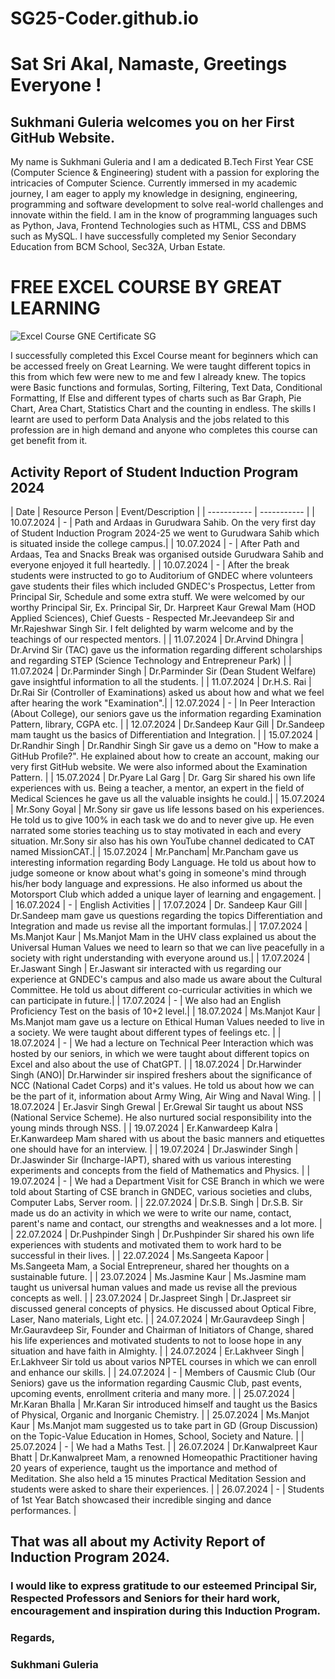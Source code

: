 # SG25-Coder.github.io

# Sat Sri Akal, Namaste, Greetings Everyone !

## Sukhmani Guleria welcomes you on her First GitHub Website.

My name is Sukhmani Guleria and I am a dedicated B.Tech First Year CSE (Computer Science & Engineering) student with a passion for exploring the intricacies of Computer Science. Currently immersed in my academic journey, I am eager to apply my knowledge in designing, engineering, programming and software development to solve real-world challenges and innovate within the field.
I am in the know of programming languages such as Python, Java, Frontend Technologies such as HTML, CSS and DBMS such as MySQL.
I have successfully completed my Senior Secondary Education from BCM School, Sec32A, Urban Estate.

# FREE EXCEL COURSE BY GREAT LEARNING
![Excel Course GNE Certificate SG](https://github.com/user-attachments/assets/d044dc80-28b1-448d-906a-9c1e768ad082)

I successfully completed this Excel Course meant for beginners which can be accessed freely on Great Learning. We were taught different topics in this from which few were new to me and few I already knew. The topics were Basic functions and formulas, Sorting, Filtering, Text Data, Conditional Formatting, If Else and different types of charts such as Bar Graph, Pie Chart, Area Chart, Statistics Chart and the counting in endless. The skills I learnt are used to perform Data Analysis and the jobs related to this profession are in high demand and anyone who completes this course can get benefit from it. 

## Activity Report of Student Induction Program 2024

| Date | Resource Person |  Event/Description |
| ----------- | ----------- |
| 10.07.2024 | - | Path and Ardaas in Gurudwara Sahib. On the very first day of Student Induction Program 2024-25 we went to Gurudwara Sahib which is situated inside the college campus.|
| 10.07.2024 | - | After Path and Ardaas, Tea and Snacks Break was organised outside Gurudwara Sahib and everyone enjoyed it full heartedly. |
| 10.07.2024 | - | After the break students were instructed to go to Auditorium of GNDEC where volunteers gave students their files which included GNDEC's Prospectus, Letter from Principal Sir, Schedule and some extra stuff. We were welcomed by our worthy Principal Sir, Ex. Principal Sir, Dr. Harpreet Kaur Grewal Mam (HOD Applied Sciences), Chief Guests - Respected Mr.Jeevandeep Sir and Mr.Rajeshwar Singh Sir. I felt delighted by warm welcome and by the teachings of our respected mentors. |
| 11.07.2024 | Dr.Arvind Dhingra | Dr.Arvind Sir (TAC) gave us the information regarding different scholarships and regarding STEP (Science Technology and Entrepreneur Park) |
| 11.07.2024 | Dr.Parminder Singh | Dr.Parminder Sir (Dean Student Welfare) gave insightful information to all the students. | 
| 11.07.2024 | Dr.H.S. Rai | Dr.Rai Sir (Controller of Examinations) asked us about how and what we feel after hearing the work "Examination".|
| 12.07.2024 | - | In Peer Interaction (About College), our seniors gave us the information regarding Examination Pattern, library, CGPA etc. | 
| 12.07.2024 | Dr.Sandeep Kaur Gill | Dr.Sandeep mam taught us the basics of Differentiation and Integration. | 
| 15.07.2024 | Dr.Randhir Singh | Dr.Randhir Singh Sir gave us a demo on "How to make a GitHub Profile?". He explained about how to create an account, making our very first GitHub website. We were also informed about the Examination Pattern. |
| 15.07.2024 | Dr.Pyare Lal Garg | Dr. Garg Sir shared his own life experiences with us. Being a teacher, a mentor, an expert in the field of Medical Sciences he gave us all the valuable insights he could.|
| 15.07.2024 | Mr.Sony Goyal | Mr.Sony sir gave us life lessons based on his experiences. He told us to give 100% in each task we do and to never give up. He even narrated some stories teaching us to stay motivated in each and every situation. Mr.Sony sir also has his own YouTube channel dedicated to CAT named MissionCAT.|
| 15.07.2024 | Mr.Pancham| Mr.Pancham gave us interesting information regarding Body Language. He told us about how to judge someone or know about what's going in someone's mind through his/her body language and expressions. He also informed us about the Motorsport Club which added a unique layer of learning and engagement. |
| 16.07.2024 | - | English Activities | 
| 17.07.2024 | Dr. Sandeep Kaur Gill | Dr.Sandeep mam gave us questions regarding the topics Differentiation and Integration and made us revise all the important formulas.|
| 17.07.2024 | Ms.Manjot Kaur | Ms.Manjot Mam in the UHV class explained us about the Universal Human Values we need to learn so that we can live peacefully in a society with right understanding with everyone around us.|
| 17.07.2024 | Er.Jaswant Singh | Er.Jaswant sir interacted with us regarding our experience at GNDEC's campus and also made us aware about the Cultural Committee. He told us about different co-curricular activities in which we can participate in future.|
| 17.07.2024 | - | We also had an English Proficiency Test on the basis of 10+2 level.|
| 18.07.2024 | Ms.Manjot Kaur | Ms.Manjot mam gave us a lecture on Ethical Human Values needed to live in a society. We were taught about different types of feelings etc. |
| 18.07.2024 | - | We had a lecture on Technical Peer Interaction which was hosted by our seniors, in which we were taught about different topics on Excel and also about the use of ChatGPT. |
| 18.07.2024 | Dr.Harwinder Singh (ANO)| Dr.Harwinder sir inspired freshers about the significance of NCC (National Cadet Corps) and it's values. He told us about how we can be the part of it, information about Army Wing, Air Wing and Naval Wing. |
| 18.07.2024 | Er.Jasvir Singh Grewal | Er.Grewal Sir taught us about NSS (National Service Scheme). He also nurtured social responsibility into the young minds through NSS. | 
| 19.07.2024 | Er.Kanwardeep Kalra | Er.Kanwardeep Mam shared with us about the basic manners and etiquettes one should have for an interview. | 
| 19.07.2024 | Dr.Jaswinder Singh | Dr.Jaswinder Sir (Incharge-IAPT), shared with us various interesting experiments and concepts from the field of Mathematics and Physics. | 
| 19.07.2024 | - | We had a Department Visit for CSE Branch in which we were told about Starting of CSE branch in GNDEC, various societies and clubs, Computer Labs, Server room. | 
| 22.07.2024 | Dr.S.B. Singh | Dr.S.B. Sir made us do an activity in which we were to write our name, contact, parent's name and contact, our strengths and weaknesses and a lot more. |
| 22.07.2024 | Dr.Pushpinder Singh | Dr.Pushpinder Sir shared his own life experiences with students and motivated them to work hard to be successful in their lives. |
| 22.07.2024 | Ms.Sangeeta Kapoor | Ms.Sangeeta Mam, a Social Entrepreneur, shared her thoughts on a sustainable future. |
| 23.07.2024 | Ms.Jasmine Kaur | Ms.Jasmine mam taught us universal human values and made us revise all the previous concepts as well. |
| 23.07.2024 | Dr.Jaspreet Singh | Dr.Jaspreet sir discussed general concepts of physics. He discussed about Optical Fibre, Laser, Nano materials, Light etc. | 
| 24.07.2024 | Mr.Gauravdeep Singh | Mr.Gauravdeep Sir, Founder and Chairman of Initiators of Change, shared his life experiences and motivated students to not to loose hope in any situation and have faith in Almighty. |
| 24.07.2024 | Er.Lakhveer Singh | Er.Lakhveer Sir told us about varios NPTEL courses in which we can enroll and enhance our skills. | 
| 24.07.2024 | - | Members of Causmic Club (Our Seniors) gave us the information regarding Causmic Club, past events, upcoming events, enrollment criteria and many more. | 
| 25.07.2024 | Mr.Karan Bhalla | Mr.Karan Sir introduced himself and taught us the Basics of Physical, Organic and Inorganic Chemistry. | 
| 25.07.2024 | Ms.Manjot Kaur | Ms.Manjot mam suggested us to take part in GD (Group Discussion) on the Topic-Value Education in Homes, School, Society and Nature. |
| 25.07.2024 | - | We had a Maths Test. |
| 26.07.2024 | Dr.Kanwalpreet Kaur Bhatt | Dr.Kanwalpreet Mam, a renowned Homeopathic Practitioner having 20 years of experience, taught us the importance and method of Meditation. She also held a 15 minutes Practical Meditation Session and students were asked to share their experiences. |
| 26.07.2024 | - | Students of 1st Year Batch showcased their incredible singing and dance performances. | 

## That was all about my Activity Report of Induction Program 2024. 

### I would like to express gratitude to our esteemed Principal Sir, Respected Professors and Seniors for their hard work, encouragement and inspiration during this Induction Program.

### Regards, 
### Sukhmani Guleria 
